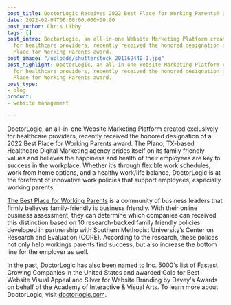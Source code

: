 ```yaml
---
post_title: DoctorLogic Receives 2022 Best Place for Working Parents® Designation
date: 2022-02-04T06:00:00.000+00:00
post_author: Chris Libby
tags: []
post_intro: DoctorLogic, an all-in-one Website Marketing Platform created exclusively
  for healthcare providers, recently received the honored designation of a 2022 Best
  Place for Working Parents award.
post_image: "/uploads/shutterstock_201162440-1.jpg"
post_highlight: DoctorLogic, an all-in-one Website Marketing Platform created exclusively
  for healthcare providers, recently received the honored designation of a 2022 Best
  Place for Working Parents award.
post_type:
- blog
product:
- website management

---
```

DoctorLogic, an all-in-one Website Marketing Platform created exclusively for healthcare providers, recently received the honored designation of a 2022 Best Place for Working Parents award. The Plano, TX-based Healthcare Digital Marketing agency prides itself on its family friendly values and believes the happiness and health of their employees are key to success in the workplace. Whether it’s through flexible work schedules, work from home options, and a healthy work/life balance, DoctorLogic is at the forefront of innovative work policies that support employees, especially working parents.

[The Best Place for Working Parents](https://bestplace4workingparents.com/) is a community of business leaders that firmly believes family-friendly is business friendly. With their online business assessment, they can determine which companies can received this distinction based on 10 research-backed family friendly policies developed in partnership with Southern Methodist University’s Center on Research and Evaluation (CORE). According to the research, these polices not only help workings parents find success, but also increase the bottom line for the employer as well.

  
In the past, DoctorLogic has also been named to Inc. 5000's list of Fastest Growing Companies in the United States and awarded Gold for Best Website Visual Appeal and Silver for Website Branding by Davey's Awards on behalf of the Academy of Interactive & Visual Arts. To learn more about DoctorLogic, visit [doctorlogic.com](https://doctorlogic.com/).